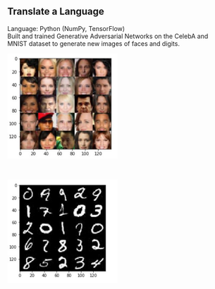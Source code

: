## Translate a Language
Language: Python (NumPy, TensorFlow) </br>
Built and trained Generative Adversarial Networks on the CelebA and MNIST dataset to generate new images of faces and digits.
</br>
<p align="left">
  <img src="faces.JPG" width="250"/>
</p>
</br>
<p align="left">
  <img src="digit.JPG" width="250"/>
</p>
